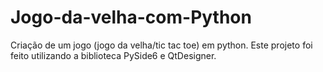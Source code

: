 # Jogo-da-velha-com-Python
Criação de um jogo (jogo da velha/tic tac toe) em python. Este projeto foi feito utilizando a biblioteca PySide6 e QtDesigner.


